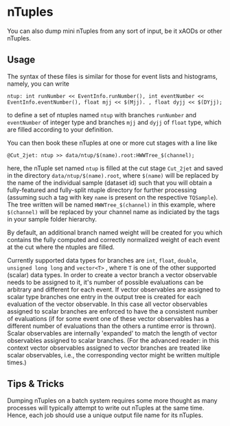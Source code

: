 nTuples
=========================

You can also dump mini nTuples from any sort of input, be it xAODs or
other nTuples.

Usage
--------------------

The syntax of these files is similar for those for event lists and histograms, namely, you can write 

    ntup: int runNumber << EventInfo.runNumber(), int eventNumber << EventInfo.eventNumber(), float mjj << $(Mjj). , float dyjj << $(DYjj);

 to define a set of ntuples named `ntup` with branches `runNumber` and
 `eventNumber` of integer type and branches `mjj` and `dyjj` of
 `float` type, which are filled according to your definition.

You can then book these nTuples at one or more cut stages with a line like

    @Cut_2jet: ntup >> data/ntup/$(name).root:HWWTree_$(channel);

here, the nTuple set named `ntup` is filled at the cut stage
`Cut_2jet` and saved in the directory `data/ntup/$(name).root`, where
`$(name)` will be replaced by the name of the individual sample
(dataset id) such that you will obtain a fully-featured and
fully-split ntuple directory for further processing (assuming such a
tag with key `name` is present on the respective `TQSample`). The tree
written will be named `HWWTree_$(channel)` in this example, where
`$(channel)` will be replaced by your channel name as indiciated by
the tags in your sample folder hierarchy.

By default, an additional branch named weight will be created for you
which contains the fully computed and correctly normalized weight of
each event at the cut where the ntuples are filled.

Currently supported data types for branches are `int`, `float`,
`double`, `unsigned long long` and `vector<T>` , where `T` is one of
the other supported (scalar) data types. In order to create a vector
branch a vector observable needs to be assigned to it, it's number of
possible evaluations can be arbitrary and different for each event. If
vector observables are assigned to scalar type branches one entry in
the output tree is created for each evaluation of the vector
observable. In this case all vector observables assigned to scalar
branches are enforced to have the a consistent number of evaluations
(if for some event one of these vector observables has a different
number of evaluations than the others a runtime error is
thrown). Scalar observables are internally 'expanded' to match the
length of vector observables assigned to scalar branches. (For the
advanced reader: in this context vector observables assigned to vector
branches are treated like scalar observables, i.e., the corresponding
vector might be written multiple times.)

Tips & Tricks
--------------------

Dumping nTuples on a batch system requires some more thought as many
processes will typically attempt to write out nTuples at the same
time. Hence, each job should use a unique output file name for its
nTuples. 